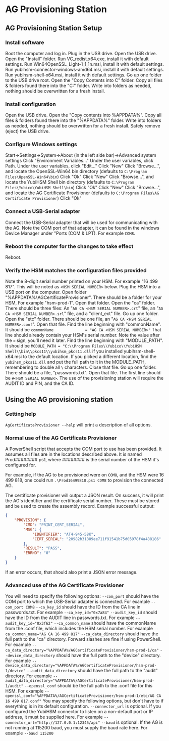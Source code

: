 # AG Provisioning Station

## AG Provisioning Station Setup

### Install software

Boot the computer and log in.
Plug in the USB drive.
Open the USB drive.
Open the "Install" folder.
Run VC_redist.x64.exe, install it with default settings.
Run Win64OpenSSL_Light-1_1_1n.msi, install it with default settings.
Run yubihsm-connector-windows-amd64.msi, install it with default settings.
Run yubihsm-shell-x64.msi, install it with default settings.
Go up one folder to the USB drive root.
Open the "Copy Contents into C" folder.
Copy all files & folders found there into the "C:\" folder. Write into folders as needed, nothing should be overwritten for a fresh install.

### Install configuration

Open the USB drive.
Open the "Copy contents into %APPDATA%".
Copy all files & folders found there into the "%APPDATA%\" folder. Write into folders as needed, nothing should be overwritten for a fresh install.
Safely remove (eject) the USB drive.

### Configure Windows settings

Start→Settings→System→About (in the left side bar)→Advanced system settings
Click "Environment Variables..."
Under the user variables, click Path.
Under the user variables, click "Edit..."
Click "New"
Click "Browse...", and locate the OpenSSL-Win64 bin directory (defaults to `C:\Program Files\OpenSSL-Win64\bin`)
Click "Ok"
Click "New"
Click "Browse...", and locate the YubiHSM Shell bin directory (defaults to `C:\Program Files\Yubico\YubiHSM Shell\bin`)
Click "Ok"
Click "New"
Click "Browse...", and locate the AG Certificate Provisioner (defaults to `C:\Program Files\AG Certificate Provisioner`)
Click "Ok"

### Connect a USB-Serial adapter

Connect the USB-Serial adapter that will be used for communicating with the AG.
Note the COM port of that adapter, it can be found in the windows Device Manager under "Ports (COM & LPT). For example `COM8`.

### Reboot the computer for the changes to take effect

Reboot.

### Verify the HSM matches the configuration files provided

Note the 8-digit serial number printed on your HSM. For example "16 499 817". This will be noted as `<HSM SERIAL NUMBER>` below.
Plug the HSM into a USB port on the computer.
Open folder "%APPDATA%\AGCertificateProvisioner". There should be a folder for your HSM, For example "hsm-prod-1". Open that folder.
Open the "ca" folder.
There should be three files: An "`AG CA <HSM SERIAL NUMBER>.crt`" file, an "`AG CA <HSM SERIAL NUMBER>.srl`" file, and a "client_ext" file.
Go up one folder.
Open the "etc" folder.
There should be one file, an "`AG CA <HSM SERIAL NUMBER>.conf`".
Open that file.
Find the line beginning with "commonName". It should be
`commonName              = "AG CA <HSM SERIAL NUMBER>"`
That line should already contain your HSM's serial number. Note the value after the `=` sign, you'll need it later.
Find the line beginning with "MODULE_PATH". It should be
`MODULE_PATH = "C:\\Program Files\\Yubico\\YubiHSM Shell\\bin\\pkcs11\\yubihsm_pkcs11.dll`
if you installed yubihsm-shell-x64.msi to the default location. If you picked a different location, find the `yubihsm_pkcs11.dll` and put the full path to it in the MODULE_PATH, remembering to double all `\` characters.
Close that file.
Go up one folder.
There should be a file, "passwords.txt".
Open that file.
The first line should be `#<HSM SERIAL NUMBER>`.
The use of the provisioning station will require the AUDIT ID and PIN, and the CA ID.

## Using the AG provisioning station

### Getting help

`AgCertificateProvisioner --help` will print a description of all options.

### Normal use of the AG Certificate Provisioner

A PowerShell script that accepts the COM port to use has been provided. It assumes all files are in the locations described above. It is named Prod########.ps1, where ######## is the serial number of the HSM it's configured for.

For example, if the AG to be provisioned were on `COM8`, and the HSM were 16 499 818, one could run `.\Prod16499818.ps1 COM8` to provision the connected AG.

The certificate provisioner will output a JSON result. On success, it will print the AG's identifier and the certificate serial number. These must be stored and be used to create the assembly record. Example successful output:

```JSON
{
    "PROVISION": {
        "CMD": "PRINT_CERT_SERIAL",
        "MSG": {
            "IDENTIFIER": "AT4-945-58K",
            "CERT_SERIAL": "20982b31889ee711f91541b75d05978f4a488186"
        },
        "RESULT": "PASS",
        "ERRNO": "0"
    }
}
```

If an error occurs, that should also print a JSON error message.

### Advanced use of the AG Certificate Provisioner

You will need to specify the following options:
`--com_port` should have the COM port to which the USB-Serial adapter is connected. For example `--com_port COM8`
`--ca_key_id` should have the ID from the CA line in passwords.txt. For example `--ca_key_id="0x7a84"`
`--audit_key_id` should have the ID from the AUDIT line in passwords.txt. For example `--audit_key_id="0x3f62"`
`--ca_common_name` should have the commonName from the .conf file, which includes the HSM serial number. For example `--ca_common_name="AG CA 16 499 817"`
`--ca_data_directory` should have the full path to the "ca" directory. Forward slashes are fine if using PowerShell. For example `--ca_data_directory="%APPDATA%/AGCertificateProvisioner/hsm-prod-1/ca"`
`--device_data_directory` should have the full path to the "device" directory. For example `--device_data_directory="%APPDATA%/AGCertificateProvisioner/hsm-prod-1/device"`
`--audit_data_directory` should have the full path to the "audit" directory. For example `--audit_data_directory="%APPDATA%/AGCertificateProvisioner/hsm-prod-1/audit"`
`--openssl_conf` should be the full path to the .conf file for this HSM. For example `--openssl_conf="%APPDATA%/AGCertificateProvisioner/hsm-prod-1/etc/AG CA 16 499 817.conf"`
You may specify the following options, but don't have to if everything is in its default configuration.
`--connector_url` is optional. If you configured the YubiHSM connector to listen on a non-default port or IP address, it must be supplied here. For example `--connector_url="http://127.0.0.1:12345/api"`
`--baud` is optional. If the AG is not running at 115200 baud, you must supply the baud rate here. For example `--baud 115200`

